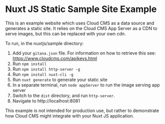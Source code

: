 # Nuxt JS Static Sample Site Example

This is an example website which uses Cloud CMS as a data source and generates a static site. It relies on the Cloud CMS App Server as a CDN to serve images, but this can be replaced with your own cdn.

To run, in the nuxtjs/sample directory:
1. Add your `gitana.json` file. For information on how to retrieve this see: https://www.cloudcms.com/apikeys.html
2. Run `npm install`
3. Run `npm install http-server -g`
4. Run `npm install nuxt-cli -g`
5. Run `nuxt generate` to generate your static site
6. In a separate terminal, run `node appServer` to run the image serving app server
7. Switch to the `dist` directory, and run `http-server`.
8. Navigate to http://localhost:8081

This example is not intended for production use, but rather to demonstrate how Cloud CMS might integrate with your Nuxt JS application.